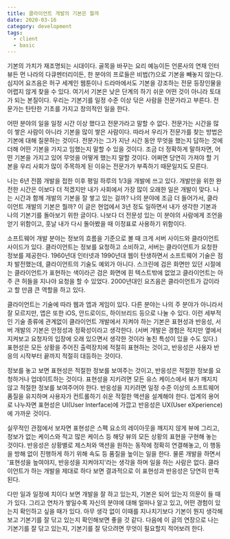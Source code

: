 ```yaml
---
title: 클라이언트 개발의 기본은 뭘까
date: 2020-03-16
category: development
tags:
  - client
  - basic
---
```


기본의 가치가 재조명되는 시대이다. 골목을 바꾸는 요리 예능이든 언론사의 연재 인터뷰든 먼 나라의 다큐멘터리이든, 한 분야의 프로들은 비법(?)으로 기본을 빼놓지 않는다. 심지어 요즈음은 허구 세계인 웹툰이나 드라마에서도 기본을 강조하는 전문 등장인물을 어렵지 않게 찾을 수 있다. 여기서 기본은 낮은 단계의 하기 쉬운 어떤 것이 아니라 토대가 되는 본질이다. 우리는 기본기를 일정 수준 이상 닦은 사람을 전문가라고 부른다. 전문가는 탄탄한 기초를 가지고 창의적인 일을 한다.

어떤 분야의 일을 일정 시간 이상 했다고 전문가라고 말할 수 없다. 전문가는 시간을 많이 쌓은 사람이 아니라 기본을 많이 쌓은 사람이다. 따라서 우리가 전문가를 찾는 방법은 기본에 대해 질문하는 것이다. 전문가는 그가 지난 시간 동안 무엇을 했는지 답하는 것에 더해 어떤 기본을 가지고 임했는지 말할 수 있을 것이다. 조금 더 정확하게 말하자면, 어떤 기본을 가지고 있어 무엇을 어떻게 했는지 말할 것이다. 어쩌면 당연히 가져야 할 기본을 우리 사회가 많이 주목하게 된 이유는 전문가가 부족하기 때문일지도 모른다.

나는 6년 전쯤 개발을 접한 이후 평일 하루의 1/3을 개발에 쓰고 있다. 개발만을 위한 완전한 시간은 이보다 더 적겠지만 내가 사회에서 가장 많이 오래한 일은 개발이 맞다. 나는 시간과 함께 개발의 기본을 잘 쌓고 있는 걸까? 나의 분야에 조금 더 들어가서, 클라이언트 개발의 기본은 뭘까? 이 글은 현업에서 3년 정도 일하면서 내가 생각한 기본과 나의 기본기를 돌아보기 위한 글이다. 나보다 더 전문성 있는 이 분야의 사람에게 조언을 얻기 위함이고, 훗날 내가 다시 돌아봤을 때 이정표로 사용하기 위함이다.

소프트웨어 개발 분야는 정보의 흐름을 기준으로 볼 때 크게 서버 사이드와 클라이언트 사이드가 있다. 클라이언트는 정보를 요청하고 소비하고, 서버는 클라이언트가 요청한 정보를 제공한다. 1960년대 인터넷과 1990년대 웹이 탄생하면서 소프트웨어 기술은 점차 발전했는데, 클라이언트의 기술도 예외가 아니다. 스크린에 검은 화면만 있던 시절에는 클라이언트가 표현하는 색이라곤 검은 화면에 흰 텍스트밖에 없었고 클라이언트는 아주 큰 허들을 지나야 요청을 할 수 있었다. 2000년대인 요즈음은 클라이언트가 갑이라고 할 만큼 큰 역할을 하고 있다. 

클라이언트는 기술에 따라 웹과 앱과 게임이 있다. 다른 분야는 나의 주 분야가 아니라서 잘 모르지만, 앱은 또한 iOS, 안드로이드, 하이브리드 등으로 나눌 수 있다. 이런 세부적인 기술 종류에 관계없이 클라이언트 개발에서 지켜야 하는 기본은 표현성과 반응성, 서버 개발의 기본은 안정성과 정확성이라고 생각한다. (서버 개발은 경험은 적지만 옆에서 지켜보고 요청자의 입장에 오래 있으면서 생각한 것이라 놓친 특성이 있을 수도 있다.) 표현성은 모든 상황을 주어진 출력장치에 적절히 표현하는 것이고, 반응성은 사용자 반응의 시작부터 끝까지 적절히 대등하는 것이다.

정보를 놓고 보면 표현성은 적절한 정보를 보여주는 것이고, 반응성은 적절한 정보를 요청하거나 업데이트하는 것이다. 표현성을 지키려면 모든 유스 케이스에서 뷰가 깨지지 않고 적절한 정보를 보여주어야 한다. 반응성을 지키려면 일정 수준 이상의 소프트웨어 품질을 유지하며 사용자가 컨트롤하기 쉬운 적절한 액션을 설계해야 한다. 업계의 용어로 나누자면 표현성은 UI(User Interface)에 가깝고 반응성은 UX(User eXperience)에 가까운 것이다. 

실무적인 관점에서 보자면 표현성은 스펙 요소의 레이아웃을 깨지지 않게 뷰에 그리고, 정보가 없는 케이스와 적고 많은 케이스 등 해당 뷰의 모든 상황의 표현을 구현해 놓는 것이다. 반응성은 상황별로 제스처와 액션을 원하는 동작에 정확히 연결해놓고, 이 행동을 방해 없이 진행하게 하기 위해 속도 등 품질을 높이는 일을 한다. 물론 개발을 하면서 '표현성을 높여야지, 반응성을 지켜야지'라는 생각을 하며 일을 하는 사람은 없다. 클라이언트가 하는 개발을 제대로 하다 보면 결과적으로 이 표현성과 반응성은 당연히 만족된다.

다만 일과 일정에 치이다 보면 개발을 잘 하고 있는지, 기본은 되어 있는지 의문이 들 때가 있다. 그리고 연차가 쌓일수록 자신의 분야에 대해 얼마나 알고 있고, 어떤 경험이 있는지 확인하고 싶을 때가 있다. 아무 생각 없이 이때를 지나치기보다 기본이 뭔지 생각해보고 기본기를 잘 닦고 있는지 확인해보면 좋을 것 같다. 다음에 이 글의 연장으로 나는 기본기를 잘 닦고 있는지, 기본기를 잘 닦으려면 무엇이 필요할지 적어보려 한다.
